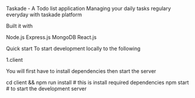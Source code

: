 
Taskade - A Todo list application
Managing your daily tasks regulary everyday with taskade platform

Built it with

Node.js
Express.js
MongoDB
React.js

Quick start
To start development locally to the following

1.client

You will first have to install dependencies then start the server

cd client && npm run install # this is install required dependencies
npm start # to start the development server
